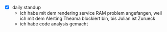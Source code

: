 - [x] daily standup
	- ich habe mit dem rendering service RAM problem angefangen, weil ich mit dem Alerting Theama blockiert bin, bis Julian ist Zurueck
	- ich habe code analysis gemacht
